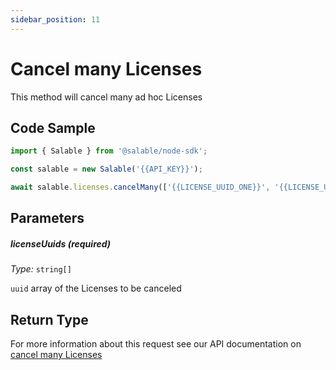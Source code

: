 ```yaml
---
sidebar_position: 11
---
```


# Cancel many Licenses

This method will cancel many ad hoc Licenses

## Code Sample

```typescript
import { Salable } from '@salable/node-sdk';

const salable = new Salable('{{API_KEY}}');

await salable.licenses.cancelMany(['{{LICENSE_UUID_ONE}}', '{{LICENSE_UUID_TWO}}']);
```

## Parameters

##### licenseUuids (_required_)

_Type:_ `string[]`

`uuid` array of the Licenses to be canceled

## Return Type

For more information about this request see our API documentation on [cancel many Licenses](https://docs.salable.app/api/v2#tag/Licenses/operation/cancelLicenses)
